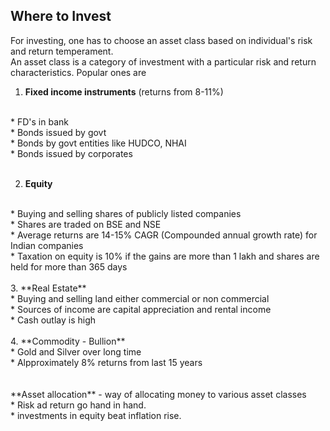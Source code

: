 ## Where to Invest

For investing, one has to choose an asset class based on individual's risk and return temperament.
<br>
An asset class is a category of investment with a particular risk and return characteristics. Popular ones are
<br>
1. **Fixed income instruments** (returns from 8-11%)
  <br>
  * FD's in bank<br>
  * Bonds issued by govt<br>
  * Bonds by govt entities like HUDCO, NHAI<br>
  * Bonds issued by corporates<br>
  <br>

2. **Equity**
  <br>
  * Buying and selling shares of publicly listed companies<br>
  * Shares are traded on BSE and NSE<br>
  * Average returns are 14-15% CAGR (Compounded annual growth rate) for Indian companies<br>
  * Taxation on equity is 10% if the gains are more than 1 lakh and shares are held for more than 365 days<br>
  <br>
3. **Real Estate**
<br>
  * Buying and selling land either commercial or non commercial<br>
  * Sources of income are capital appreciation and rental income<br>
  * Cash outlay is high<br>
  <br>
4. **Commodity - Bullion**
  <br>
  * Gold and Silver over long time<br>
  * Alpproximately 8% returns from last 15 years<br>
  
<br>
<br>
**Asset allocation** - way of allocating money to various asset classes
<br>
* Risk ad return go hand in hand.<br>
* investments in equity beat inflation rise.<br>
  
